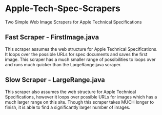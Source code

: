 # Apple-Tech-Spec-Scrapers
Two Simple Web Image Scrapers for Apple Technical Specifications

## Fast Scraper - FirstImage.java
This scraper assumes the web structure for Apple Technical Specifications. It loops over the possible URLs for spec documents and saves the first image. This scraper has a much smaller range of possibilities to loops over and runs much quicker than the LargeRange.java scraper.

## Slow Scraper - LargeRange.java
This scraper also assumes the web structure for Apple Technical Specifications, however it loops over possible URLs for images which has a much larger range on this site. Though this scraper takes MUCH longer to finish, it is able to find a significantly larger number of images.
